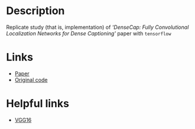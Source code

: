 # Description
Replicate study (that is, implementation) of _'DenseCap: Fully Convolutional Localization Networks for Dense Captioning'_ paper  with `tensorflow`

# Links

 * [Paper](http://www.cv-foundation.org/openaccess/content_cvpr_2016/papers/Johnson_DenseCap_Fully_Convolutional_CVPR_2016_paper.pdf)
 * [Original code](https://github.com/jcjohnson/densecap)

# Helpful links

 * [VGG16](https://www.cs.toronto.edu/~frossard/post/vgg16/)
